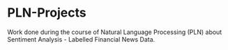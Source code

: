 # PLN-Projects
Work done during the course of Natural Language Processing (PLN) about Sentiment Analysis - Labelled Financial News Data.
